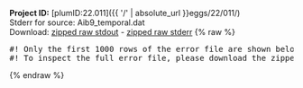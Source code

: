**Project ID:** [plumID:22.011]({{ '/' | absolute_url }}eggs/22/011/)  
Stderr for source:  Aib9_temporal.dat   
Download: [zipped raw stdout](Aib9_temporal.dat.plumed.stdout.txt.zip) - [zipped raw stderr](Aib9_temporal.dat.plumed.stderr.txt.zip) 
{% raw %}
<pre>
#! Only the first 1000 rows of the error file are shown below
#! To inspect the full error file, please download the zipped raw stderr file above
</pre>
{% endraw %}
